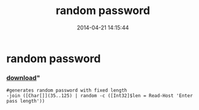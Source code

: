 ﻿---
pid:            5102
parent:         0
children:       
poster:         greg zakharov
title:          random password
date:           2014-04-21 14:15:44
format:         posh
---

# random password

### [download](5102.ps1)"



```posh
#generates random password with fixed length
-join ([Char[]](35..125) | random -c ([Int32]$len = Read-Host 'Enter pass length'))
```
